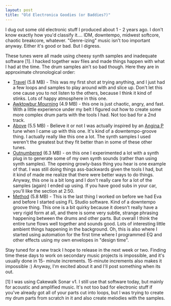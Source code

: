 ```yaml
---
layout: post
title: "Old Electronica Goodies (or Baddies?)"
---
```


<p>I dug out some old electronic stuff I produced about 1 - 2 years ago. I don't know exactly how you'd classify it.... IDM, downtempo, midwest softcore, chaotic breakcore, whatever. "Genre-izing" music isn't too important anyway. Either it's good or bad. But I digress. </p>
<p>These tunes were all made using cheesy synth samples and inadequate software [1]. I hacked together wav files and made things happen with what I had at the time. The drum samples ain't so bad though. Here they are in approximate chronological order:</p>
<ul> 
<li><a href="http://kindohm.developstuff.com/music/Electronica/OldElectronica/Kindohm.Travel.mp3">Travel</a> (5.8 MB) - This was my first shot at trying anything, and I just had a few loops and samples to play around with and slice up. Don't let this one cause you to not listen to the others, because I think it kind of stinks.  Lots of happy atmosphere in this one.  </li>
<li><a href="http://kindohm.developstuff.com/music/Electronica/OldElectronica/Kindohm.Awktowbur%20Mourning.mp3">Awktowbur Mourning</a> (4.9 MB) - this one is just chaotic, angry, and fast. With a little experience under my belt I figured out how to create some more complex drum parts with the tools I had. Not too bad for a 2nd track.  </li>
<li><a href="http://kindohm.developstuff.com/music/Electronica/OldElectronica/Kindohm.Above.mp3">Above</a> (5.5 MB) - Believe it or not I was actually inspired by an <a href="http://www.anginap.com" target="_blank">Angina P</a> tune when I came up with this one. It's kind of a downtempo-groove thing. I actually really like this one a lot. The synth samples I used weren't the greatest but they fit better than in some of these other tunes.  </li>
<li><a href="http://kindohm.developstuff.com/music/Electronica/OldElectronica/Kindohm.Outnumbered.mp3">Outnumbered</a> (6.3 MB) - on this one I experimented a lot with a synth plug in to generate some of my own synth sounds (rather than using synth samples). The opening growly-bass thing you hear is one example of that. I was still doing things ass-backwards given the tools I had, but it kind of made me realize that there were better ways to do things. Anyway, this one is a bit long and I don't really care for a lot of the samples (again) I ended up using. If you have good subs in your car, you'll like the section at 2:50.  </li>
<li><a href="http://kindohm.developstuff.com/music/Electronica/OldElectronica/Kindohm.Method.mp3">Method</a> (5.8 MB) - This is the last thing I worked on before we had Eva and before I started using FL Studio software. Kind of a downtempo groove thing. This one is a bit quirky because it doesn't really have a very rigid form at all, and there is some very subtle, strange phrasing happening between the drums and other parts. But overall I think the entire tune flows well together and sounds good. Lots of interesting little ambient things happening in the background. Oh, this is also where I started using automation for the first time where I programmed EQ and other effects using my own envelopes in "design time". </li></ul> 
<p>Stay tuned for a new track I hope to release in the next week or two. Finding time these days to work on secondary music projects is impossible, and it's usually done in 15- minute increments. 15-minute increments also makes it impossible :) Anyway, I'm excited about it and I'll post something when its out.</p>
<p>[1] I was using Cakewalk Sonar v1.  I still use that software today, but mainly for acoustic and amplified music.  It's not too bad for electronic stuff if you've already got all of your parts cut into loops, but I was trying to create my drum parts from scratch in it and also create melodies with the samples.  </p>
 

